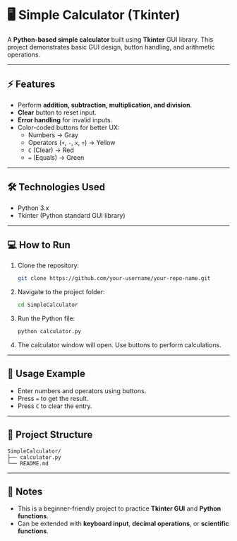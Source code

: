 # 🖥️ Simple Calculator (Tkinter)

A **Python-based simple calculator** built using **Tkinter** GUI library. This project demonstrates basic GUI design, button handling, and arithmetic operations.

---

## ⚡ Features
- Perform **addition, subtraction, multiplication, and division**.
- **Clear** button to reset input.
- **Error handling** for invalid inputs.
- Color-coded buttons for better UX:
  - Numbers → Gray
  - Operators (`+`, `-`, `x`, `÷`) → Yellow
  - `C` (Clear) → Red
  - `=` (Equals) → Green

---

## 🛠️ Technologies Used
- Python 3.x
- Tkinter (Python standard GUI library)

---

## 💻 How to Run
1. Clone the repository:
   ```bash
   git clone https://github.com/your-username/your-repo-name.git
   
2. Navigate to the project folder:

   ```bash
   cd SimpleCalculator
   ```
3. Run the Python file:

   ```bash
   python calculator.py
   ```
4. The calculator window will open. Use buttons to perform calculations.


---

## 🔧 Usage Example

* Enter numbers and operators using buttons.
* Press `=` to get the result.
* Press `C` to clear the entry.

---

## 📁 Project Structure

```
SimpleCalculator/
├── calculator.py
└── README.md
```

---

## 🚀 Notes

* This is a beginner-friendly project to practice **Tkinter GUI** and **Python functions**.
* Can be extended with **keyboard input**, **decimal operations**, or **scientific functions**.

